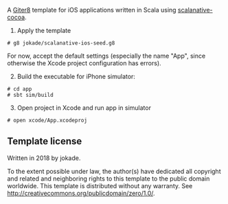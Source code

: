 A [Giter8][g8] template for iOS applications written in Scala using [scalanative-cocoa](https://github.com/jokade/scalanative-cocoa).

1. Apply the template
```
# g8 jokade/scalanative-ios-seed.g8
```
For now, accept the default settings (especially the name "App", since otherwise the Xcode project configuration has errors).

2. Build the executable for iPhone simulator:
```
# cd app
# sbt sim/build
```

3. Open project in Xcode and run app in simulator
```
# open xcode/App.xcodeproj
```

Template license
----------------
Written in 2018 by jokade.

To the extent possible under law, the author(s) have dedicated all copyright and related
and neighboring rights to this template to the public domain worldwide.
This template is distributed without any warranty. See <http://creativecommons.org/publicdomain/zero/1.0/>.

[g8]: http://www.foundweekends.org/giter8/
